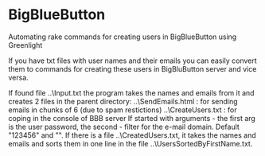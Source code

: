 # BigBlueButton
Automating rake commands for creating users in BigBlueButton using Greenlight

If you have txt files with user names and their emails you can easily convert them  to commands for creating these users in BigBluButton server and vice versa.

If found file ..\Input.txt the program takes the names and emails from it and creates 2 files in the parent directory: 
..\SendEmails.html : for sending emails in chunks of 6 (due to spam restictions)
..\CreateUsers.txt : for coping in the console of BBB server 
If started with arguments - the first arg is the user password, the second - filter for the e-mail domain. Default "123456" and "".
If there is a file ..\CreatedUsers.txt, it takes the names and emails and sorts them in one line in the file ..\UsersSortedByFirstName.txt.
